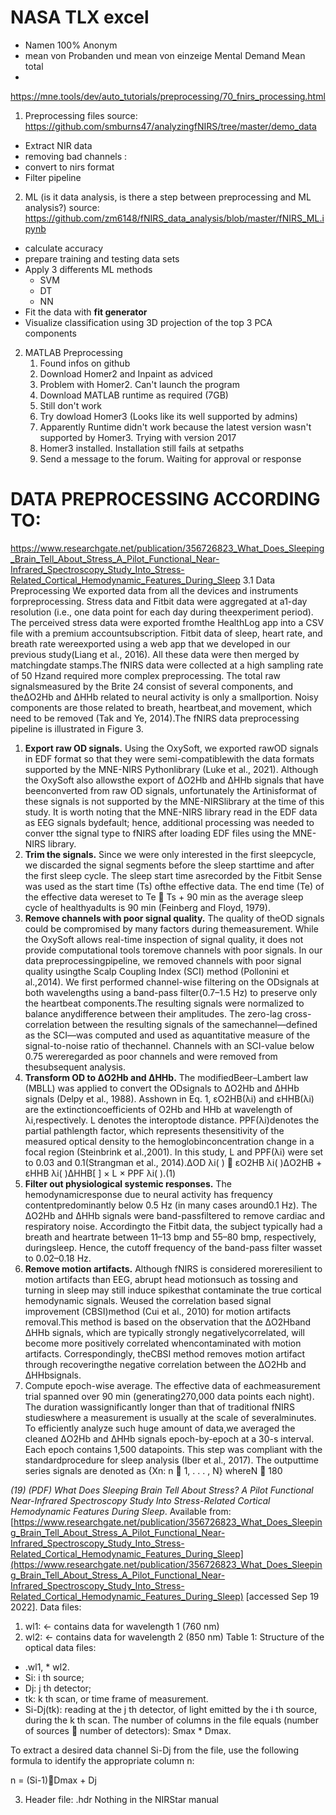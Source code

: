 # NASA TLX excel
- Namen 100% Anonym
- mean von Probanden und mean von einzeige Mental Demand Mean total
- 
https://mne.tools/dev/auto_tutorials/preprocessing/70_fnirs_processing.html

1. Preprocessing files
source: https://github.com/smburns47/analyzingfNIRS/tree/master/demo_data
- Extract NIR data
- removing bad channels : 
- convert to nirs format
- Filter pipeline

2. ML (is it data analysis, is there a step between preprocessing and ML analysis?)
source: https://github.com/zm6148/fNIRS_data_analysis/blob/master/fNIRS_ML.ipynb
- calculate accuracy
- prepare training and testing data sets
- Apply 3 differents ML methods
	- SVM
	- DT
	- NN
- Fit the data with **fit generator**
- Visualize classification using 3D projection of the top 3 PCA components

2. MATLAB Preprocessing
	1. Found infos on github 
	2. Download Homer2 and  Inpaint as adviced
	3. Problem with Homer2. Can't launch the program
	4. Download MATLAB runtime as required (7GB)
	5. Still don't work
	6. Try dowload Homer3 (Looks like its well supported by admins)
	7. Apparently Runtime didn't work because the latest version wasn't supported by Homer3. Trying with version 2017
	8. Homer3 installed. Installation still fails at setpaths
	9. Send a message to the forum. Waiting for approval or response
# DATA PREPROCESSING ACCORDING TO: 
https://www.researchgate.net/publication/356726823_What_Does_Sleeping_Brain_Tell_About_Stress_A_Pilot_Functional_Near-Infrared_Spectroscopy_Study_Into_Stress-Related_Cortical_Hemodynamic_Features_During_Sleep
3.1 Data Preprocessing
We exported data from all the devices and instruments forpreprocessing. Stress data and Fitbit data were aggregated at a1-day resolution (i.e., one data point for each day during theexperiment period). The perceived stress data were exported fromthe HealthLog app into a CSV file with a premium accountsubscription. Fitbit data of sleep, heart rate, and breath rate wereexported using a web app that we developed in our previous study(Liang et al., 2016). All these data were then merged by matchingdate stamps.The fNIRS data were collected at a high sampling rate of 50 Hzand required more complex preprocessing. The total raw signalsmeasured by the Brite 24 consist of several components, and theΔO2Hb and ΔHHb related to neural activity is only a smallportion. Noisy components are those related to breath, heartbeat,and movement, which need to be removed (Tak and Ye, 2014).The fNIRS data preprocessing pipeline is illustrated in Figure 3.
1) **Export raw OD signals.** Using the OxySoft, we exported rawOD signals in EDF format so that they were semi-compatiblewith the data formats supported by the MNE-NIRS Pythonlibrary (Luke et al., 2021). Although the OxySoft also allowsthe export of ΔO2Hb and ΔHHb signals that have beenconverted from raw OD signals, unfortunately the Artinisformat of these signals is not supported by the MNE-NIRSlibrary at the time of this study. It is worth noting that the MNE-NIRS library read in the EDF data as EEG signals bydefault; hence, additional processing was needed to conver tthe signal type to fNIRS after loading EDF files using the MNE-NIRS library.
2) **Trim the signals.** Since we were only interested in the first sleepcycle, we discarded the signal segments before the sleep starttime and after the first sleep cycle. The sleep start time asrecorded by the Fitbit Sense was used as the start time (Ts) ofthe effective data. The end time (Te) of the effective data wereset to Te  Ts + 90 min as the average sleep cycle of healthyadults is 90 min (Feinberg and Floyd, 1979).
3) **Remove channels with poor signal quality.** The quality of theOD signals could be compromised by many factors during themeasurement. While the OxySoft allows real-time inspection of signal quality, it does not provide computational tools toremove channels with poor signals. In our data preprocessingpipeline, we removed channels with poor signal quality usingthe Scalp Coupling Index (SCI) method (Pollonini et al.,2014). We first performed channel-wise filtering on the ODsignals at both wavelengths using a band-pass filter(0.7–1.5 Hz) to preserve only the heartbeat components.The resulting signals were normalized to balance anydifference between their amplitudes. The zero-lag cross-correlation between the resulting signals of the samechannel—defined as the SCI—was computed and used as aquantitative measure of the signal-to-noise ratio of thechannel. Channels with an SCI-value below 0.75 wereregarded as poor channels and were removed from thesubsequent analysis.
4) **Transform OD to ΔO2Hb and ΔHHb.** The modifiedBeer–Lambert law (MBLL) was applied to convert the ODsignals to ΔO2Hb and ΔHHb signals (Delpy et al., 1988). Asshown in Eq. 1, εO2HB(λi) and εHHB(λi) are the extinctioncoefficients of O2Hb and HHb at wavelength of λi,respectively. L denotes the interoptode distance. PPF(λi)denotes the partial pathlength factor, which represents thesensitivity of the measured optical density to the hemoglobinconcentration change in a focal region (Steinbrink et al.,2001). In this study, L and PPF(λi) were set to 0.03 and 0.1(Strangman et al., 2014).ΔOD λi( )  εO2HB λi( )ΔO2HB + εHHB λi( )ΔHHB[ ] × L × PPF λi( ).(1)
5) **Filter out physiological systemic responses.** The hemodynamicresponse due to neural activity has frequency contentpredominantly below 0.5 Hz (in many cases around0.1 Hz). The ΔO2Hb and ΔHHb signals were band-passfiltered to remove cardiac and respiratory noise. Accordingto the Fitbit data, the subject typically had a breath and heartrate between 11–13 bmp and 55–80 bmp, respectively, duringsleep. Hence, the cutoff frequency of the band-pass filter wasset to 0.02–0.18 Hz.
6) **Remove motion artifacts.** Although fNIRS is considered moreresilient to motion artifacts than EEG, abrupt head motionsuch as tossing and turning in sleep may still induce spikesthat contaminate the true cortical hemodynamic signals. Weused the correlation based signal improvement (CBSI)method (Cui et al., 2010) for motion artifacts removal.This method is based on the observation that the ΔO2Hband ΔHHb signals, which are typically strongly negativelycorrelated, will become more positively correlated whencontaminated with motion artifacts. Correspondingly, theCBSI method removes motion artifact through recoveringthe negative correlation between the ΔO2Hb and ΔHHbsignals.
7) Compute epoch-wise average. The effective data of eachmeasurement trial spanned over 90 min (generating270,000 data points each night). The duration wassignificantly longer than that of traditional fNIRS studieswhere a measurement is usually at the scale of severalminutes. To efficiently analyze such huge amount of data,we averaged the cleaned ΔO2Hb and ΔHHb signals epoch-by-epoch at a 30-s interval. Each epoch contains 1,500 datapoints. This step was compliant with the standardprocedure for sleep analysis (Iber et al., 2017). The outputtime series signals are denoted as {Xn: n  1, . . . , N} whereN  180

  
_(19) (PDF) What Does Sleeping Brain Tell About Stress? A Pilot Functional Near-Infrared Spectroscopy Study Into Stress-Related Cortical Hemodynamic Features During Sleep_. Available from: [https://www.researchgate.net/publication/356726823_What_Does_Sleeping_Brain_Tell_About_Stress_A_Pilot_Functional_Near-Infrared_Spectroscopy_Study_Into_Stress-Related_Cortical_Hemodynamic_Features_During_Sleep](https://www.researchgate.net/publication/356726823_What_Does_Sleeping_Brain_Tell_About_Stress_A_Pilot_Functional_Near-Infrared_Spectroscopy_Study_Into_Stress-Related_Cortical_Hemodynamic_Features_During_Sleep) [accessed Sep 19 2022].
Data files:
1. wl1: ← contains data for wavelength 1 (760 nm)
2. wl2: ← contains data for wavelength 2 (850 nm)
Table 1: Structure of the optical data files:
* .wl1, * wl2. 
* Si: i th source;
* Dj: j th detector;
* tk: k th scan, or time frame of measurement. 
* Si-Dj(tk): reading at the j th detector, of light emitted by the i th source, during the k th scan.
The number of columns in the file equals (number of sources  number of detectors): Smax * Dmax. 

To extract a desired data channel Si-Dj from the file, use the following formula to identify the appropriate column n:

n = (Si-1)Dmax + Dj

3. Header file: .hdr
Nothing in the NIRStar manual